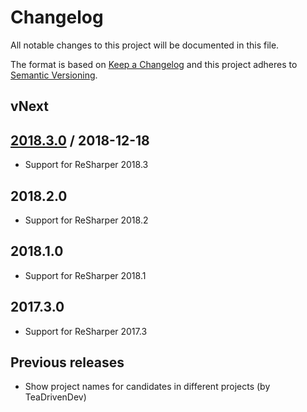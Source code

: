 # Changelog
All notable changes to this project will be documented in this file.

The format is based on [Keep a Changelog](http://keepachangelog.com/en/1.0.0/)
and this project adheres to [Semantic Versioning](http://semver.org/spec/v2.0.0.html).

## vNext

## [2018.3.0] / 2018-12-18
- Support for ReSharper 2018.3

## 2018.2.0
- Support for ReSharper 2018.2

## 2018.1.0
- Support for ReSharper 2018.1

## 2017.3.0
- Support for ReSharper 2017.3

## Previous releases
- Show project names for candidates in different projects (by TeaDrivenDev)

[vNext]: https://github.com/hmemcpy/ReSharper.Xao/compare/2018.3.0...HEAD
[2018.3.0]: https://github.com/hmemcpy/ReSharper.Xao/compare/2018.2.0...2018.3.0
[2018.2.0]: https://github.com/hmemcpy/ReSharper.Xao/compare/2018.1.0...2018.2.0
[2018.1.0]: https://github.com/hmemcpy/ReSharper.Xao/compare/2017.3.0...2018.1.0
[2017.3.0]: https://github.com/hmemcpy/ReSharper.Xao/compare/Previous...2017.3.0
[Previous]: https://github.com/hmemcpy/ReSharper.Xao/tree/Previous

